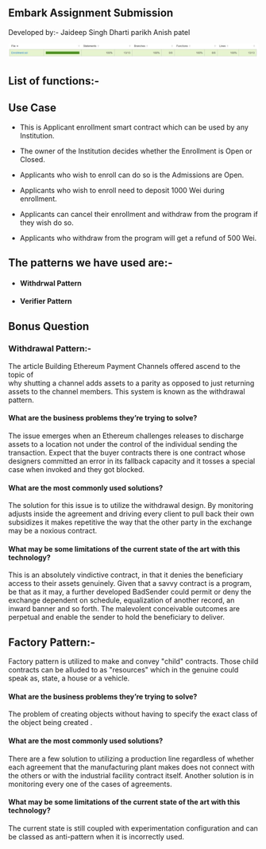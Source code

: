 ## Embark Assignment Submission

Developed by:-  Jaideep Singh 
                Dharti parikh
                Anish patel

![](https://github.com/SinghJaideepJi/EmbarkAssignSub/blob/master/EmbarkAssignSub/asset/Coverage.JPG)

## List of functions:-

## Use Case 
- This is Applicant enrollment smart contract which can be used by any Institution.

- The owner of the Institution decides whether the Enrollment is Open or Closed.

- Applicants who wish to enroll can do so is the Admissions are Open.

- Applicants who wish to enroll need to deposit 1000 Wei during enrollment.

- Applicants can cancel their enrollment and withdraw from the program if they wish do so.

- Applicants who withdraw from the program will get a refund of 500 Wei.
  
## The patterns we have used are:-

- #### Withdrwal Pattern 

- #### Verifier Pattern 

## Bonus Question

### Withdrawal Pattern:-
The article Building Ethereum Payment Channels offered ascend to the topic of   
why shutting a channel adds assets to a parity as opposed to just returning assets to the  channel members. 
This system is known as the withdrawal pattern.

#### What are the business problems they’re trying to solve? 
The issue emerges when an Ethereum challenges releases to discharge assets to a location not under the control of the individual sending the transaction.
Expect that the buyer contracts there is one contract whose designers committed an error in its fallback capacity and it tosses a special case when invoked and they got blocked.

#### What are the most commonly used solutions?
The solution for this issue is to utilize the withdrawal design. By monitoring adjusts inside the agreement and driving every client to pull back their own subsidizes it makes repetitive the way that the other party in the exchange may be a noxious contract.

#### What may be some limitations of the current state of the art with this technology?
This is an absolutely vindictive contract, in that it denies the beneficiary access to their assets genuinely. Given that a savvy contract is a program, be that as it may, a further developed BadSender could permit or deny the exchange dependent on schedule, equalization of another record, an inward banner and so forth. The malevolent conceivable outcomes are perpetual and enable the sender to hold the beneficiary to deliver.

## Factory Pattern:-
Factory pattern is utilized to make and convey "child" contracts. Those child contracts can be alluded to as "resources" which in the genuine could speak as, state, a house or a vehicle.

#### What are the business problems they’re trying to solve? 
The problem of creating objects without having to specify the exact class of the object being created .

#### What are the most commonly used solutions?
There are a few solution to utilizing a production line regardless of whether each agreement that the manufacturing plant makes does not connect with the others or with the industrial facility contract itself. 
Another solution is in monitoring every one of the cases of agreements.

#### What may be some limitations of the current state of the art with this technology?
The current state is still coupled with experimentation configuration and can be classed as anti-pattern when it is incorrectly used.